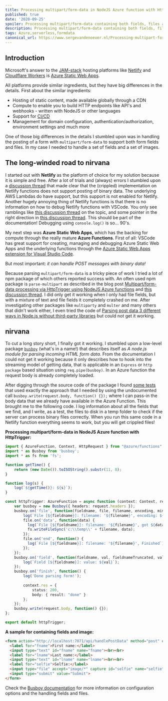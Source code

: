 ```yaml
---
title: Processing multipart/form-data in NodeJS Azure function with HttpTrigger
published: true
date: '2020-09-25'
spoiler: Processing multipart/form-data containing both fields, files and images is not as easy as it seems to be in a NodeJS Azure function with HttpTrigger. But it can be done, and I will show you how! 
description: Processing multipart/form-data containing both fields, files and images is not as easy as it seems to be in a NodeJS Azure function with HttpTrigger. But it can be done, and I will show you how!
tags: Azure,serverless,formdata
canonical_url: https://www.sergevandenoever.nl/Processing-multipart-form-data-in-nodejs-azure-function-with-httptrigger/
---
```


## Introduction
Microsoft's answer to the [JAM-stack](https://jamstack.org/) hosting platforms like [Netlify](https://www.netlify.com/) and [Cloudflare Workers](https://workers.cloudflare.com/) is [Azure Static Web Apps](https://azure.microsoft.com/en-us/services/app-service/static/).

All platforms provide similar ingredients, but they have big differences in the details. First about the similar ingredients:

- Hosting of static content, made available globally through a CDN
- Compute to enable you to build HTTP endpoints like API's and webhooks - written with NodeJS or other languages
- Support for [CI/CD](https://en.wikipedia.org/wiki/CI/CD)
- Management for domain configuration, authentication/authorization, environment settings and much more

One of those big differences in the details I stumbled upon was in handling the posting of a form with `multipart/form-data` to support both form fields and files. In my case I needed to handle a set of fields and a set of images.

## The long-winded road to nirvana
I started out with **Netlify** as the platform of choice for my solution because it is simple and free. After a lot of trials and (always) errors I stumbled upon a [discussion thread](https://community.netlify.com/t/functions-issues-parsing-images-from-multipart-form-data/3068) that made clear that the (crippled) implementation on Netlify functions does not support posting of binary data. The underlying AWS Lambdas do have support, but this support is not enabled for Netlify. Another hugely annoying thing of Netlify functions is that there is no information on how to debug Netlify functions with VSCode. You only see ramblings like [this discussion thread](https://community.netlify.com/t/running-netlify-functions-in-a-debugger/9758/3) on the topic, and some pointer in the right direction in [this discussion thread](https://github.com/netlify/cli/issues/409). This should be part of the documentation! Debugging using `console.log()` is so... 90's.

My next step was **Azure Static Web Apps**, which has the backing for compute through the really mature **Azure Functions**. First of all: VSCode has great support for creating, managing and debugging Azure Static Web Apps and the underlying functions through the [Azure Static Web Apps extension for Visual Studio Code](https://marketplace.visualstudio.com/items?itemName=ms-azuretools.vscode-azurestaticwebapps).

But most important: *it can handle POST messages with binary data!*

Because parsing `multipart/form-data` is a tricky piece of work I tried a lot of npm package of which others reported success with. An often used npm package is `parse-multipart` as described in the blog post [Multipart/form-data processing via HttpTrigger using NodeJS Azure functions](https://www.builtwithcloud.com/multipart-form-data-processing-via-httptrigger-using-nodejs-azure-functions/) and [this discussion thread](https://social.msdn.microsoft.com/Forums/sqlserver/en-US/551debce-57f0-43f8-8447-c00bd77ba37a/httptrigger-with-multipart-formdata?forum=AzureFunctions). I did only get it working when I only had  file fields, but with a mixture of text and file fields it completely crashed on me. After investigating other packages like `multiparty` and `multer` and many others that didn't work either, I even tried the code of [Parsing post data 3 different ways in Node.js without third-party libraries](https://medium.com/javascript-in-plain-english/parsing-post-data-3-different-ways-in-node-js-e39d9d11ba8) but could not get it working.

## nirvana
To cut a long story short, I finally got it working. I stumbled upon a low-level package [`busboy`](https://www.npmjs.com/package/busboy) (what's in a name!) that describes itself as *A node.js module for parsing incoming HTML form data*. From the documentation I could not get it working because it only describes how to hook into the streaming model of getting data, that is applicable in an `Express` or `http package` based situation using `req.pipe(busboy)`. In an Azure function the request body is already completely loaded. 

After digging through the source code of the package I found [some tests](https://github.com/mscdex/busboy/blob/master/test/test-types-multipart.js) that used exactly the approach that I needed by using the undocumented call `busboy.write(request.body, function() {});` where I can pass-in the body data that we already have available in the Azure Function. This brought me to the following code.  I log information about all the fields that we find, and I write, as a test, the files to disk in a temp folder to check if the server can process binary files correctly. When you run this same code in a Netlify function everything seems to work, but you will get crippled files!

**Processing multipart/form-data in NodeJS Azure function with HttpTrigger:**
```typescript
import { AzureFunction, Context, HttpRequest } from "@azure/functions"
import * as Busboy from 'busboy';
import * as fs from 'fs';

function getTime() {
    return (new Date()).toISOString().substr(11, 8);
}

function log(s) {
    log(`${getTime()}: ${s}`);
}

const httpTrigger: AzureFunction = async function (context: Context, request: HttpRequest): Promise<void> {
    var busboy = new Busboy({ headers: request.headers });
    busboy.on('file', function(fieldname, file, filename, encoding, mimetype) {
        log(`File [${fieldname}]: filename: '${filename}', encoding: ${encoding}, mimetype: ${mimetype}`);
        file.on('data', function(data) {
          log(`File [${fieldname}]: filename: '${filename}', got ${data.length} bytes`);
          fs.writeFileSync('c:\\temp\\' + filename, data);
        });
        file.on('end', function() {
          log(`File [${fieldname}]: filename: '${filename}', Finished`);
        });
    });
    busboy.on('field', function(fieldname, val, fieldnameTruncated, valTruncated, encoding, mimetype) {
        log(`Field [${fieldname}]: value: ${val}`);
    });
    busboy.on('finish', function() {
        log('Done parsing form!');
    
        context.res = {
            status: 200, 
            body: { result: "done" }
        };
    });
    busboy.write(request.body, function() {});
};

export default httpTrigger;
```

**A sample for containing fields and image:**

```html
<form action="http://localhost:7071/api/handlePostData" method="post" enctype="multipart/form-data">
  <label for="fname">First name:</label>
  <input type="text" id="fname" name="fname"><br><br>
  <label for="lname">Last name:</label>
  <input type="text" id="lname" name="lname"><br><br>
  <label for="selfie">Selfie:</label>
  <input type="file" accept="image/*" capture id="selfie" name="selfie"><br><br>
  <input type="submit" value="Submit">
</form>
```

Check the [Busboy documentation](https://www.npmjs.com/package/busboy) for more information on configuration options and the handling fields and files.





